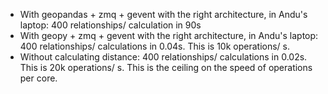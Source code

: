 * With geopandas + zmq + gevent with the right architecture, in Andu's laptop: 400 relationships/ calculation in 90s
* With geopy + zmq + gevent with the right architecture, in Andu's laptop: 400 relationships/ calculations in 0.04s. 
This is 10k operations/ s.
* Without calculating distance: 400 relationships/ calculations in 0.02s. This is 20k operations/ s. 
This is the ceiling on the speed of operations per core. 